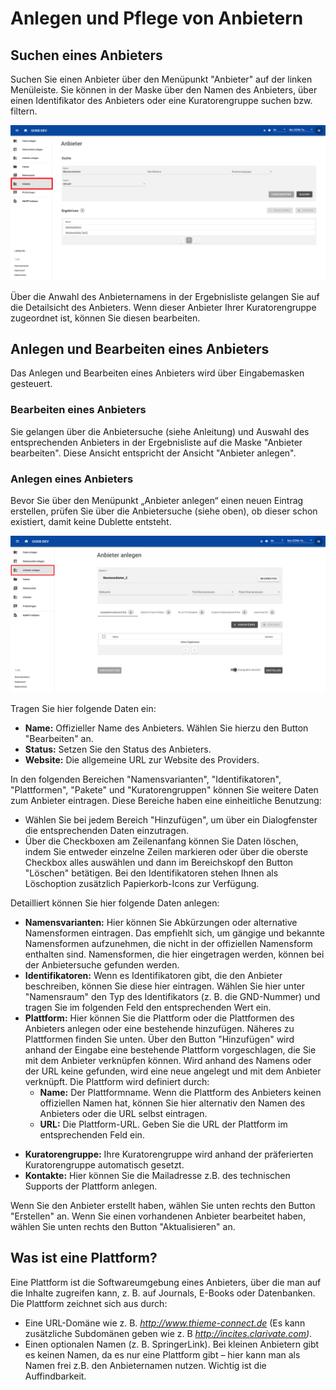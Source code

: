 # Anlegen und Pflege von Anbietern

## Suchen eines Anbieters

Suchen Sie einen Anbieter über den Menüpunkt "Anbieter" auf der linken Menüleiste. Sie können in der Maske über den Namen des Anbieters, über einen Identifikator des Anbieters oder eine Kuratorengruppe suchen bzw. filtern.

![GOKB search provider](../assets/search-provider-V1.4.de.png "GOKB Anbieter suchen")

Über die Anwahl des Anbieternamens in der Ergebnisliste gelangen Sie auf die Detailsicht des Anbieters. Wenn dieser Anbieter Ihrer Kuratorengruppe zugeordnet ist, können Sie diesen bearbeiten.

## Anlegen und Bearbeiten eines Anbieters

Das Anlegen und Bearbeiten eines Anbieters wird über Eingabemasken gesteuert. 

### Bearbeiten eines Anbieters

Sie gelangen über die Anbietersuche (siehe Anleitung) und Auswahl des entsprechenden Anbieters 
in der Ergebnisliste auf die Maske "Anbieter bearbeiten". Diese Ansicht entspricht der Ansicht 
"Anbieter anlegen".

### Anlegen eines Anbieters

Bevor Sie über den Menüpunkt „Anbieter anlegen“ einen neuen Eintrag erstellen, prüfen Sie über die Anbietersuche (siehe oben), ob dieser schon existiert, damit keine Dublette entsteht.

![GOKB edit provider](../assets/create-provider-V1.4.de.png "GOKB Anbieter anlegen")

Tragen Sie hier folgende Daten ein:

+ **Name:** Offizieller Name des Anbieters. Wählen Sie hierzu den Button "Bearbeiten" an.
+ **Status:** Setzen Sie den Status des Anbieters.
+ **Website:** Die allgemeine URL zur Website des Providers.

In den folgenden Bereichen "Namensvarianten", "Identifikatoren", "Plattformen", "Pakete" und "Kuratorengruppen" können Sie weitere Daten zum Anbieter eintragen. Diese Bereiche haben eine einheitliche Benutzung:

+   Wählen Sie bei jedem Bereich "Hinzufügen", um über 
ein Dialogfenster die entsprechenden Daten einzutragen.
+   Über die Checkboxen am Zeilenanfang können Sie Daten löschen, indem Sie entweder einzelne Zeilen markieren oder über die oberste Checkbox alles auswählen und dann im Bereichskopf den Button "Löschen" betätigen. Bei den Identifikatoren stehen Ihnen als Löschoption zusätzlich Papierkorb-Icons zur Verfügung.

Detailliert können Sie hier folgende Daten anlegen: 

+ **Namensvarianten:** Hier können Sie Abkürzungen oder alternative Namensformen eintragen. Das empfiehlt sich, um gängige und bekannte Namensformen aufzunehmen, die nicht in der offiziellen Namensform enthalten sind. Namensformen, die hier eingetragen werden, können bei der Anbietersuche gefunden werden.
+ **Identifikatoren:** Wenn es Identifikatoren gibt, die den Anbieter beschreiben, können Sie diese hier eintragen. Wählen Sie hier unter "Namensraum" den Typ des Identifikators (z. B. die GND-Nummer) und tragen Sie im folgenden Feld den entsprechenden Wert ein.
+ **Plattform:** Hier können Sie die Plattform oder die Plattformen des Anbieters anlegen oder eine bestehende hinzufügen.
  Näheres zu Plattformen finden Sie unten. Über den Button "Hinzufügen" wird anhand der Eingabe eine bestehende Plattform
  vorgeschlagen, die Sie mit dem Anbieter verknüpfen können. Wird anhand des Namens oder der URL keine gefunden, wird eine
  neue angelegt und mit dem Anbieter verknüpft.
  Die Plattform wird definiert durch:
    * **Name:** Der Plattformname. Wenn die Plattform des Anbieters keinen offiziellen Namen hat, können Sie hier alternativ den Namen des Anbieters oder die URL selbst eintragen.
    * **URL:** Die Plattform-URL. Geben Sie die URL der Plattform im entsprechenden Feld ein.
* **Kuratorengruppe:** Ihre Kuratorengruppe wird anhand der präferierten Kuratorengruppe automatisch gesetzt.
* **Kontakte:** Hier können Sie die Mailadresse z.B. des technischen Supports der Plattform anlegen. 
    
Wenn Sie den Anbieter erstellt haben, wählen Sie unten rechts den Button "Erstellen" an. Wenn Sie einen vorhandenen Anbieter bearbeitet haben, wählen Sie unten rechts den Button "Aktualisieren" an.

## Was ist eine Plattform?

Eine Plattform ist die Softwareumgebung eines Anbieters, über die man auf die Inhalte zugreifen kann, z. B. auf Journals, E-Books oder Datenbanken. Die Plattform zeichnet sich aus durch:

+ Eine URL-Domäne wie z. B. _http://www.thieme-connect.de_ (Es kann zusätzliche Subdomänen geben wie z. B _http://incites.clarivate.com)_.
+ Einen optionalen Namen (z. B. SpringerLink). Bei kleinen Anbietern gibt es keinen Namen, da es nur eine Plattform gibt – hier kann man als Namen frei z.B. den Anbieternamen nutzen. Wichtig ist die Auffindbarkeit.

